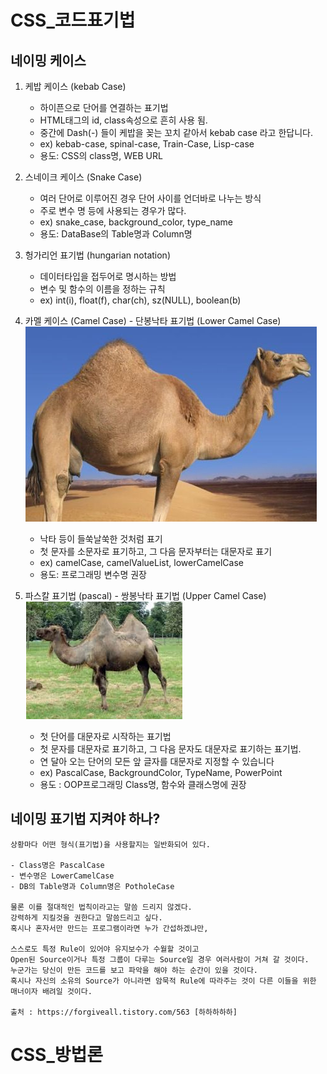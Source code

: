 # CSS_코드표기법

## 네이밍 케이스
1. 케밥 케이스 (kebab Case)
    - 하이픈으로 단어를 연결하는 표기법
    - HTML태그의 id, class속성으로 흔히 사용 됨.
    -  중간에 Dash(-) 들이 케밥을 꽂는 꼬치 같아서 kebab case 라고 한답니다.
    - ex) kebab-case, spinal-case, Train-Case, Lisp-case
    - 용도: CSS의 class명, WEB URL

2. 스네이크 케이스 (Snake Case)
    - 여러 단어로 이루어진 경우 단어 사이를 언더바로 나누는 방식
    - 주로 변수 명 등에 사용되는 경우가 많다.
    - ex) snake_case, background_color, type_name
    - 용도: DataBase의 Table명과 Column명

3. 헝가리언 표기법 (hungarian notation)
    - 데이터타입을 접두어로 명시하는 방법
    - 변수 및 함수의 이름을 정하는 규칙
    - ex) int(i), float(f), char(ch), sz(NULL), boolean(b)

4. 카멜 케이스 (Camel Case) - 단봉낙타 표기법 (Lower Camel Case)
    ![LowerCamel_img](./img/20200403_165452.png)
    - 낙타 등이 들쑥날쑥한 것처럼 표기
    - 첫 문자를 소문자로 표기하고, 그 다음 문자부터는 대문자로 표기
    - ex) camelCase, camelValueList, lowerCamelCase
    - 용도: 프로그래밍 변수명 권장

5. 파스칼 표기법 (pascal) - 쌍봉낙타 표기법 (Upper Camel Case)
    ![UpperCamel_img](./img/20200403_165534.png)
    - 첫 단어를 대문자로 시작하는 표기법
    - 첫 문자를 대문자로 표기하고, 그 다음 문자도 대문자로 표기하는 표기법.
    - 연 달아 오는 단어의 모든 앞 글자를 대문자로 지정할 수 있습니다
    - ex) PascalCase, BackgroundColor, TypeName, PowerPoint
    - 용도 : OOP프로그래밍 Class명, 함수와 클래스명에 권장

## 네이밍 표기법 지켜야 하나?
```
상황마다 어떤 형식(표기법)을 사용할지는 일반화되어 있다.

- Class명은 PascalCase
- 변수명은 LowerCamelCase
- DB의 Table명과 Column명은 PotholeCase

물론 이를 절대적인 법칙이라고는 말씀 드리지 않겠다.
강력하게 지킬것을 권한다고 말씀드리고 싶다.
혹시나 혼자서만 만드는 프로그램이라면 누가 간섭하겠냐만,

스스로도 특정 Rule이 있어야 유지보수가 수월할 것이고
Open된 Source이거나 특정 그룹이 다루는 Source일 경우 여러사람이 거쳐 갈 것이다.
누군가는 당신이 만든 코드를 보고 파악을 해야 하는 순간이 있을 것이다.
혹시나 자신의 소유의 Source가 아니라면 암묵적 Rule에 따라주는 것이 다른 이들을 위한 매너이자 배려일 것이다.

출처 : https://forgiveall.tistory.com/563 [하하하하하]
```


# CSS_방법론

##